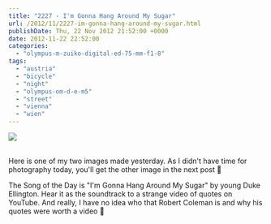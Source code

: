 ```yaml
---
title: "2227 - I'm Gonna Hang Around My Sugar"
url: /2012/11/2227-im-gonna-hang-around-my-sugar.html
publishDate: Thu, 22 Nov 2012 21:52:00 +0000
date: 2012-11-22 22:52:00
categories: 
  - "olympus-m-zuiko-digital-ed-75-mm-f1-8"
tags: 
  - "austria"
  - "bicycle"
  - "night"
  - "olympus-om-d-e-m5"
  - "street"
  - "vienna"
  - "wien"
---
```

<div class="container">
<div class="center"><a target="_blank" href="https://d25zfm9zpd7gm5.cloudfront.net/1200x1200/2012/20121121_172310_lr.jpg"><img src="https://d25zfm9zpd7gm5.cloudfront.net/0600x0600/2012/20121121_172310_lr.jpg" /></a></div>
</div>
<br />

Here is one of my two images made yesterday. As I didn't have time for photography today, you'll get the other image in the next post 🙂

 The Song of the Day is "I'm Gonna Hang Around My Sugar" by young Duke Ellington. Hear it as the soundtrack to a strange video of quotes on YouTube. And really, I have no idea who that Robert Coleman is and why his quotes were worth a video 🙂
